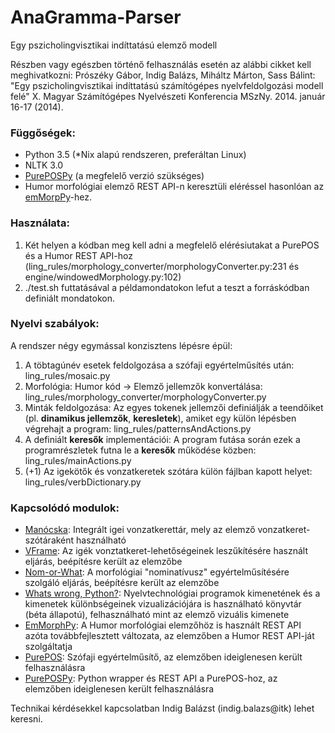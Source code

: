 AnaGramma-Parser
================

Egy pszicholingvisztikai indíttatású elemző modell

Részben vagy egészben történő felhasználás esetén az alábbi cikket
kell meghivatkozni:
Prószéky Gábor, Indig Balázs, Miháltz Márton, Sass Bálint:
"Egy pszicholingvisztikai indíttatású számítógépes nyelvfeldolgozási modell felé"
X. Magyar Számítógépes Nyelvészeti Konferencia MSzNy. 2014. január 16-17 (2014).

### Függőségek:

- Python 3.5 (*Nix alapú rendszeren, preferáltan Linux)
- NLTK 3.0
- [PurePOSPy](https://github.com/ppke-nlpg/purepospy) (a megfelelő verzió szükséges)
- Humor morfológiai elemző REST API-n keresztüli eléréssel hasonlóan az [emMorpPy](https://github.com/ppke-nlpg/emmorphpy)-hez.

### Használata:

1. Két helyen a kódban meg kell adni a megfelelő elérésiutakat a PurePOS és a Humor REST API-hoz (ling_rules/morphology_converter/morphologyConverter.py:231 és engine/windowedMorphology.py:102)
2. ./test.sh futtatásával a példamondatokon lefut a teszt a forráskódban definiált mondatokon.


### Nyelvi szabályok:

A rendszer négy egymással konzisztens lépésre épül:

1. A töbtagúnév esetek feldolgozása a szófaji egyértelműsítés után: ling_rules/mosaic.py
2. Morfológia: Humor kód -> Elemző jellemzők konvertálása: ling_rules/morphology_converter/morphologyConverter.py
3. Minták feldolgozása: Az egyes tokenek jellemzői definiálják a teendőiket (pl. __dinamikus jellemzők__, __keresletek__), amiket egy külön lépésben végrehajt a program: ling_rules/patternsAndActions.py
4. A definiált __keresők__ implementációi: A program futása során ezek a programrészletek futna le a __keresők__ működése közben: ling_rules/mainActions.py
5. (+1) Az igekötők és vonzatkeretek szótára külön fájlban kapott helyet: ling_rules/verbDictionary.py


### Kapcsolódó modulok:

- [Manócska](https://github.com/ppke-nlpg/manocska): Integrált igei vonzatkerettár, mely az elemző vonzatkeret-szótáraként használható
- [VFrame](https://github.com/ppke-nlpg/vframe): Az igék vonztatkeret-lehetőségeinek leszűkítésére használt eljárás, beépítésre került az elemzőbe
- [Nom-or-What](https://github.com/ppke-nlpg/nom-or-what): A morfológiai "nominatívusz" egyértelműsítésére szolgáló eljárás, beépítésre került az elemzőbe
- [Whats wrong, Python?](https://github.com/ppke-nlpg/whats-wrong-python): Nyelvtechnológiai programok kimenetének és a kimenetek különbségeinek vizualizációjára is használható könyvtár (béta állapotú), felhasználható mint az elemző vizuális kimenete
- [EmMorphPy](https://github.com/ppke-nlpg/emmorphpy): A Humor morfológiai elemzőhöz is használt REST API azóta továbbfejlesztett változata, az elemzőben a Humor REST API-ját szolgáltatja
- [PurePOS](https://github.com/ppke-nlpg/purepos): Szófaji egyértelműsítő, az elemzőben ideiglenesen került felhasználásra
- [PurePOSPy](https://github.com/ppke-nlpg/purepospy): Python wrapper és REST API a PurePOS-hoz, az elemzőben ideiglenesen került felhasználásra


Technikai kérdésekkel kapcsolatban Indig Balázst (indig.balazs@itk) lehet keresni.
